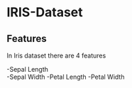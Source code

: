# IRIS-Dataset

## Features

In Iris dataset there are 4 features 

  -Sepal Length   
  -Sepal Width 
  -Petal Length 
  -Petal Width
 

